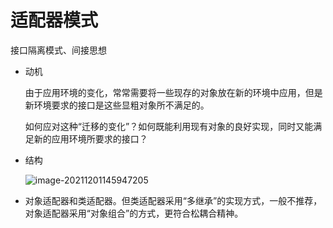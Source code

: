 # 适配器模式

接口隔离模式、间接思想

* 动机

  由于应用环境的变化，常常需要将一些现存的对象放在新的环境中应用，但是新环境要求的接口是这些显粗对象所不满足的。

  如何应对这种“迁移的变化”？如何既能利用现有对象的良好实现，同时又能满足新的应用环境所要求的接口？

* 结构

  ![image-20211201145947205](C:\Users\lenovo\AppData\Roaming\Typora\typora-user-images\image-20211201145947205.png)

* 对象适配器和类适配器。但类适配器采用“多继承”的实现方式，一般不推荐，对象适配器采用“对象组合”的方式，更符合松耦合精神。
